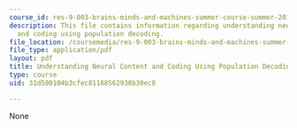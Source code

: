```yaml
---
course_id: res-9-003-brains-minds-and-machines-summer-course-summer-2015
description: This file contains information regarding understanding neural content
  and coding using population decoding.
file_location: /coursemedia/res-9-003-brains-minds-and-machines-summer-course-summer-2015/31d580104b3cfec81168562938b30ec8_MITRES_9_003SUM15_tut4.pdf
file_type: application/pdf
layout: pdf
title: Understanding Neural Content and Coding Using Population Decoding
type: course
uid: 31d580104b3cfec81168562938b30ec8

---
```

None